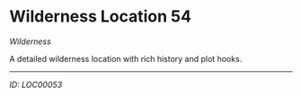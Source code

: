 # Wilderness Location 54

*Wilderness*

A detailed wilderness location with rich history and plot hooks.

---
*ID: LOC00053*